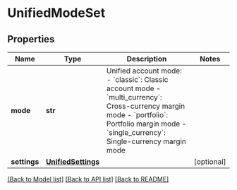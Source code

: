 # UnifiedModeSet

## Properties
Name | Type | Description | Notes
------------ | ------------- | ------------- | -------------
**mode** | **str** | Unified account mode:  - &#x60;classic&#x60;: Classic account mode - &#x60;multi_currency&#x60;: Cross-currency margin mode - &#x60;portfolio&#x60;: Portfolio margin mode - &#x60;single_currency&#x60;: Single-currency margin mode | 
**settings** | [**UnifiedSettings**](UnifiedSettings.md) |  | [optional] 

[[Back to Model list]](../README.md#documentation-for-models) [[Back to API list]](../README.md#documentation-for-api-endpoints) [[Back to README]](../README.md)


